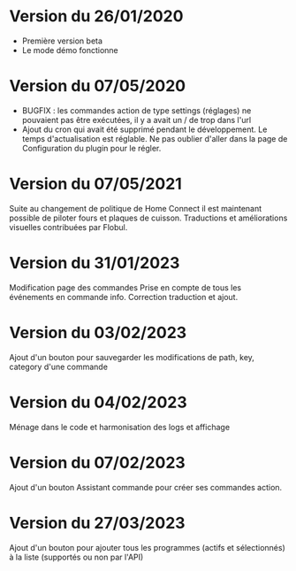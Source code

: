 # Version du 26/01/2020

- Première version beta
- Le mode démo fonctionne

# Version du 07/05/2020

- BUGFIX : les commandes action de type settings (réglages) ne pouvaient pas être exécutées, il y a avait un / de trop dans l'url
- Ajout du cron qui avait été supprimé pendant le développement. Le temps d'actualisation est réglable. Ne pas oublier d'aller dans la page de Configuration du plugin pour le régler.

# Version du 07/05/2021
Suite au changement de politique de Home Connect il est maintenant possible de piloter fours et plaques de cuisson.
Traductions et améliorations visuelles contribuées par Flobul.

# Version du 31/01/2023
Modification page des commandes
Prise en compte de tous les événements en commande info.
Correction traduction et ajout.

# Version du 03/02/2023
Ajout d'un bouton pour sauvegarder les modifications de path, key, category d'une commande

# Version du 04/02/2023
Ménage dans le code et harmonisation des logs et affichage

# Version du 07/02/2023
Ajout d'un bouton Assistant commande pour créer ses commandes action.

# Version du 27/03/2023
Ajout d'un bouton pour ajouter tous les programmes (actifs et sélectionnés) à la liste (supportés ou non par l'API)
